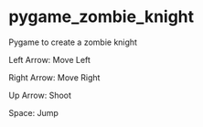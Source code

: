# pygame_zombie_knight
Pygame to create a zombie knight

Left Arrow: Move Left

Right Arrow: Move Right

Up Arrow: Shoot

Space: Jump
